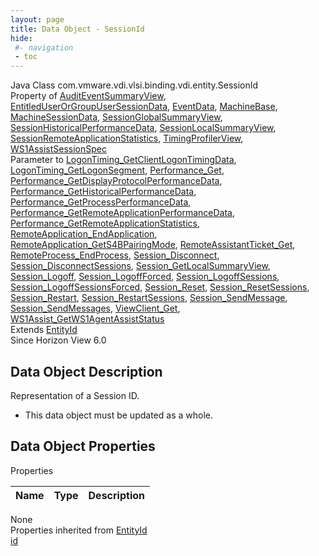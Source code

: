 ```yaml
---
layout: page
title: Data Object - SessionId
hide:
 #- navigation
 - toc
---
```


  
  
  



Java Class
    com.vmware.vdi.vlsi.binding.vdi.entity.SessionId  
Property of
     [AuditEventSummaryView](vdi.infrastructure.AuditEvent.AuditEventSummaryView.md#field_detail), [EntitledUserOrGroupUserSessionData](vdi.users.EntitledUserOrGroup.UserSessionData.md#field_detail), [EventData](vdi.infrastructure.EventDatabase.EventData.md#field_detail), [MachineBase](vdi.resources.Machine.MachineBase.md#field_detail), [MachineSessionData](vdi.resources.Machine.MachineSessionData.md#field_detail), [SessionGlobalSummaryView](vdi.users.Session.SessionGlobalSummaryView.md#field_detail), [SessionHistoricalPerformanceData](vdi.helpdesk.Performance.SessionHistoricalPerformanceData.md#field_detail), [SessionLocalSummaryView](vdi.users.Session.SessionLocalSummaryView.md#field_detail), [SessionRemoteApplicationStatistics](vdi.helpdesk.Performance.SessionRemoteApplicationStatistics.md#field_detail), [TimingProfilerView](vdi.infrastructure.AuditEvent.TimingProfilerView.md#field_detail), [WS1AssistSessionSpec](vdi.helpdesk.WS1Assist.WS1AssistSessionSpec.md#field_detail)  
Parameter to
     [LogonTiming_GetClientLogonTimingData](vdi.helpdesk.LogonTiming.md#getClientLogonTimingData), [LogonTiming_GetLogonSegment](vdi.helpdesk.LogonTiming.md#getLogonSegment), [Performance_Get](vdi.helpdesk.Performance.md#get), [Performance_GetDisplayProtocolPerformanceData](vdi.helpdesk.Performance.md#getDisplayProtocolPerformanceData), [Performance_GetHistoricalPerformanceData](vdi.helpdesk.Performance.md#getHistoricalPerformanceData), [Performance_GetProcessPerformanceData](vdi.helpdesk.Performance.md#getProcessPerformanceData), [Performance_GetRemoteApplicationPerformanceData](vdi.helpdesk.Performance.md#getRemoteApplicationPerformanceData), [Performance_GetRemoteApplicationStatistics](vdi.helpdesk.Performance.md#getRemoteApplicationStatistics), [RemoteApplication_EndApplication](vdi.helpdesk.RemoteApplication.md#endApplication), [RemoteApplication_GetS4BPairingMode](vdi.helpdesk.RemoteApplication.md#getS4BPairingMode), [RemoteAssistantTicket_Get](vdi.helpdesk.RemoteAssistantTicket.md#get), [RemoteProcess_EndProcess](vdi.helpdesk.RemoteProcess.md#endProcess), [Session_Disconnect](vdi.users.Session.md#disconnect), [Session_DisconnectSessions](vdi.users.Session.md#disconnectSessions), [Session_GetLocalSummaryView](vdi.users.Session.md#getLocalSummaryView), [Session_Logoff](vdi.users.Session.md#logoff), [Session_LogoffForced](vdi.users.Session.md#logoffForced), [Session_LogoffSessions](vdi.users.Session.md#logoffSessions), [Session_LogoffSessionsForced](vdi.users.Session.md#logoffSessionsForced), [Session_Reset](vdi.users.Session.md#reset), [Session_ResetSessions](vdi.users.Session.md#resetSessions), [Session_Restart](vdi.users.Session.md#restart), [Session_RestartSessions](vdi.users.Session.md#restartSessions), [Session_SendMessage](vdi.users.Session.md#sendMessage), [Session_SendMessages](vdi.users.Session.md#sendMessages), [ViewClient_Get](vdi.helpdesk.ViewClient.md#get), [WS1Assist_GetWS1AgentAssistStatus](vdi.helpdesk.WS1Assist.md#getWS1AssistAgentStatus)  
Extends
     [EntityId](vdi.EntityId.md)  
Since 
    Horizon View 6.0

## Data Object Description 

Representation of a Session ID. 

  * This data object must be updated as a whole.



## Data Object Properties

Properties

Name |  Type |  Description   
---|---|---  
None  
Properties inherited from [EntityId](vdi.EntityId.md)  
[id](vdi.EntityId.md#id)  
  
  

  
  

